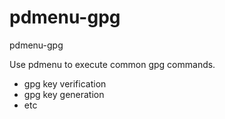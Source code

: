 # pdmenu-gpg
pdmenu-gpg

Use pdmenu to execute common gpg commands. 

* gpg key verification
* gpg key generation
* etc
